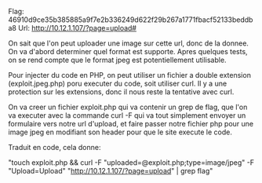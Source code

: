 Flag: 46910d9ce35b385885a9f7e2b336249d622f29b267a1771fbacf52133beddba8
Url:  http://10.12.1.107/?page=upload#

On sait que l'on peut uploader une image sur cette url, donc de la donnee. On va d'abord determiner quel format est supporte.
Apres quelques tests, on se rend compte que le format jpeg est potentiellement utilisable.

Pour injecter du code en PHP, on peut utiliser un fichier a double extension (exploit.jpeg.php) poru executer du code, soit utiliser curl.
Il y a une protection sur les extensions, donc il nous reste la tentative avec curl.

On va creer un fichier exploit.php qui va contenir un grep de flag, que l'on va executer avec la commande curl -F qui va tout simplement
envoyer un formulaire vers notre url d'upload, et faire passer notre fichier php pour une image jpeg en modifiant son header pour que le site execute le code. 

Traduit en code, cela donne:

"touch exploit.php && curl -F "uploaded=@exploit.php;type=image/jpeg" -F "Upload=Upload" "http://10.12.1.107/?page=upload" | grep flag"
